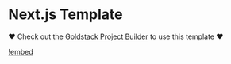 # Next.js Template

❤️ Check out the [Goldstack Project Builder](https://goldstack.party) to use this template ❤️

[!embed](../../../docs/docs/modules/app-nextjs/index.md)
